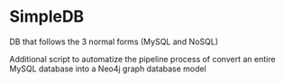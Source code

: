 # SimpleDB
DB that follows the 3 normal forms (MySQL and NoSQL)

Additional script to automatize the pipeline process of convert an entire MySQL database into a Neo4j graph database model
